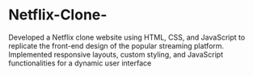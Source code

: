 # Netflix-Clone-
 Developed a Netflix clone website using HTML, CSS, and JavaScript to replicate the front-end design of the popular streaming platform.   Implemented responsive layouts, custom styling, and JavaScript functionalities for a dynamic user interface
